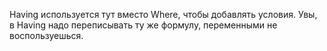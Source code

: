 Having используется тут вместо Where, чтобы добавлять условия.
Увы, в Having надо переписывать ту же формулу, переменными не воспользуешься.

